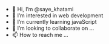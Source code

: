 - 👋 Hi, I’m @saye_khatami
- 👀 I’m interested in web development
- 🌱 I’m currently learning javaScript
- 💞️ I’m looking to collaborate on ...
- 📫 How to reach me ...

<!---
sayekh/sayekh is a ✨ special ✨ repository because its `README.md` (this file) appears on your GitHub profile.
You can click the Preview link to take a look at your changes.
--->
